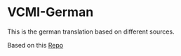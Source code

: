 # VCMI-German
This is the german translation based on different sources.

Based on this [Repo](https://github.com/heroesiiifan/HoMM3-German)

